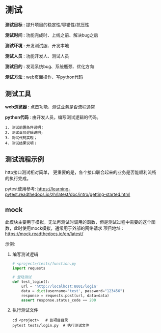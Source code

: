 # 测试

**测试目标**
    : 提升项目的稳定性/容错性/抗压性

**测试时间**
    : 功能完成时、上线之前、解决bug之后

**测试环境**
    : 开发测试服、开发本地

**测试人员**
    : 功能开发人、测试人员

**测试目的**
    : 发现系统bug、系统瓶颈、优化方向

**测试方法**
    : web页面操作、写python代码
  
## 测试工具

**web浏览器**
    : 点击功能、测试业务是否流程通常

**python代码**
    : 由开发人员，编写测试逻辑的代码。

    1. 测试前置条件说明；
    2. 测试业务逻辑说明;
    3. 测试代码实现；
    4. 测试结果说明；

## 测试流程示例

http接口测试相对简单， 更重要的是，各个接口联合起来的业务是否能顺利流畅的执行完成。

pytest使用参考: <https://learning-pytest.readthedocs.io/zh/latest/doc/intro/getting-started.html>

## mock
此模块主要用于模拟，无法再测试时调用的函数，但是测试过程中需要的这个函数，此时使用mock模拟，通常用于外部的网络请求
项目地址： https://mock.readthedocs.io/en/latest/

示例:

1. 编写测试逻辑

    ```python
    # <project>/tests/function.py
    import requests
    
    # 登陆测试
    def test_login():
        url = 'http://localhost:8001/login'
        data = dict(username='test', password="123456")
        response = requests.post(url, data=data)
        assert response.status_code == 200
    
    ```

2. 执行测试文件

    ```shell
    cd <project>   # 到项目目录
    pytest tests/login.py  # 执行测试文件
    ```

